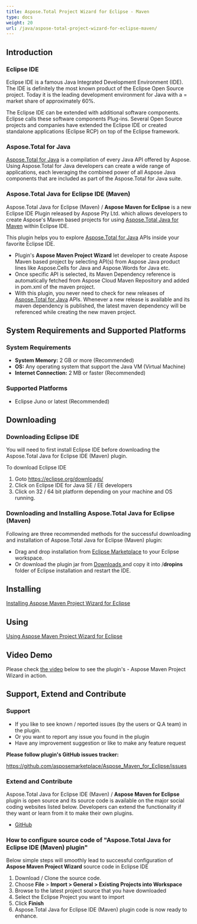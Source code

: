```yaml
---
title: Aspose.Total Project Wizard for Eclipse - Maven
type: docs
weight: 20
url: /java/aspose-total-project-wizard-for-eclipse-maven/
---
```


## **Introduction**
### **Eclipse IDE**
Eclipse IDE is a famous Java Integrated Development Environment (IDE). The IDE is definitely the most known product of the Eclipse Open Source project. Today it is the leading development environment for Java with a = market share of approximately 60%.

The Eclipse IDE can be extended with additional software components. Eclipse calls these software components Plug-ins. Several Open Source projects and companies have extended the Eclipse IDE or created standalone applications (Eclipse RCP) on top of the Eclipse framework.
### **Aspose.Total for Java**
[Aspose.Total for Java](https://products.aspose.com/total/java/) is a compilation of every Java API offered by Aspose. Using Aspose.Total for Java developers can create a wide range of applications, each leveraging the combined power of all Aspose Java components that are included as part of the Aspose.Total for Java suite.
### **Aspose.Total Java for Eclipse IDE (Maven)**
Aspose.Total Java for Eclipse (Maven) / **Aspose Maven for Eclipse** is a new Eclipse IDE Plugin released by Aspose Pty Ltd. which allows developers to create Aspose's Maven based projects for using [Aspose.Total Java for Maven](https://docs.aspose.com/total/java/aspose-total-java-for-maven/) within Eclipse IDE.

This plugin helps you to explore [Aspose.Total for Java](https://products.aspose.com/total/java/) APIs inside your favorite Eclipse IDE.

- Plugin's **Aspose Maven Project Wizard** let developer to create Aspose Maven based project by selecting API(s) from Aspose Java product lines like Aspose.Cells for Java and Aspose.Words for Java etc.
- Once specific API is selected, its Maven Dependency reference is automatically fetched from Aspose Cloud Maven Repository and added in pom.xml of the maven project.
- With this plugin, you never need to check for new releases of [Aspose.Total for Java](https://products.aspose.com/total/java/) APIs. Whenever a new release is available and its maven dependency is published, the latest maven dependency will be referenced while creating the new maven project.
## **System Requirements and Supported Platforms**
### **System Requirements**
- **System Memory:** 2 GB or more (Recommended)
- **OS:** Any operating system that support the Java VM (Virtual Machine)
- **Internet Connection:** 2 MB or faster (Recommended)
### **Supported Platforms**
- Eclipse Juno or latest (Recommended)
## **Downloading**
### **Downloading Eclipse IDE**
You will need to first install Eclipse IDE before downloading the Aspose.Total Java for Eclipse IDE (Maven) plugin.

To download Eclipse IDE

1. Goto <https://eclipse.org/downloads/>
1. Click on Eclipse IDE for Java SE / EE developers
1. Click on 32 / 64 bit platform depending on your machine and OS running.
### **Downloading and Installing Aspose.Total Java for Eclipse (Maven)**
Following are three recommended methods for the successful downloading and installation of Aspose.Total Java for Eclipse (Maven) plugin:

- Drag and drop installation from [Eclipse Marketplace](https://marketplace.eclipse.org/) to your Eclipse workspace.
- Or download the plugin jar from [Downloads ](https://asposemaveneclipse.codeplex.com/releases/view/612948)and copy it into /**dropins** folder of Eclipse installation and restart the IDE.
## **Installing**
[Installing Aspose Maven Project Wizard for Eclipse](https://docs.aspose.com/total/java/installing-and-using-aspose-project-wizard-for-eclipse/)
## **Using**
[Using Aspose Maven Project Wizard for Eclipse](https://docs.aspose.com/total/java/aspose-total-project-wizard-for-eclipse/)
## **Video Demo**
Please check [the video](https://youtu.be/qQqHOEhRTUM) below to see the plugin's - Aspose Maven Project Wizard in action.
## **Support, Extend and Contribute**
### **Support**
- If you like to see known / reported issues (by the users or Q.A team) in the plugin.
- Or you want to report any issue you found in the plugin
- Have any improvement suggestion or like to make any feature request

**Please follow plugin's GitHub issues tracker:**

<https://github.com/asposemarketplace/Aspose_Maven_for_Eclipse/issues>
### **Extend and Contribute**
Aspose.Total Java for Eclipse IDE (Maven) / **Aspose Maven for Eclipse** plugin is open source and its source code is available on the major social coding websites listed below. Developers can extend the functionality if they want or learn from it to make their own plugins.

- [GitHub](https://github.com/asposemarketplace/Aspose_Maven_for_Eclipse)

### **How to configure source code of "Aspose.Total Java for Eclipse IDE (Maven) plugin"**
Below simple steps will smoothly lead to successful configuration of **Aspose Maven Project Wizard** source code in Eclipse IDE

1. Download / Clone the source code.
1. Choose **File** > **Import > General > Existing Projects into Workspace**
1. Browse to the latest project source that you have downloaded
1. Select the Eclipse Project you want to import
1. Click **Finish**
1. Aspose.Total Java for Eclipse IDE (Maven) plugin code is now ready to enhance.
